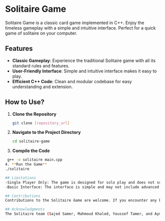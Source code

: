 # Solitaire Game
Solitaire Game is a classic card game implemented in C++. Enjoy the timeless gameplay with a simple and intuitive interface. Perfect for a quick game of solitaire on your computer.

## Features
- **Classic Gameplay**: Experience the traditional Solitaire game with all its standard rules and features.
- **User-Friendly Interface**: Simple and intuitive interface makes it easy to play.
- **Efficient C++ Code**: Clean and modular codebase for easy understanding and extension.

## How to Use?

1. **Clone the Repository**
   ```bash
   git clone [repository_url]
2. **Navigate to the Project Directory**
    ```bash
   cd solitaire-game
3. **Compile the Code**
  ```bash
   g++ -o solitaire main.cpp
4. **Run the Game**
  ./solitaire

## Limitations
-Single Player Only: The game is designed for solo play and does not support multiplayer.
-Basic Interface: The interface is simple and may not include advanced graphical features

## Contributions
Contributions to the Solitaire Game are welcome. If you encounter any bugs, issues, or have ideas for enhancements, feel free to open an issue or submit a pull request.

## Acknowledgments
The Solitaire team (Sajed Samer, Mahmoud Khaled, Youssef Tamer, and Ayman Talat) developed this game.


